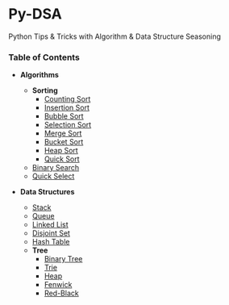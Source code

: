 # Py-DSA
Python Tips &amp; Tricks with Algorithm &amp; Data Structure Seasoning

### Table of Contents

- **Algorithms**
  - **Sorting**
    - [Counting Sort](algorithms/sorting/counting_sort.py)
    - [Insertion Sort](algorithms/sorting/insertion_sort.py)
    - [Bubble Sort](algorithms/sorting/bubble_sort.py)
    - [Selection Sort](algorithms/sorting/selection_sort.py)
    - [Merge Sort](algorithms/sorting/merge_sort.py)
    - [Bucket Sort](algorithms/sorting/bucket_sort.py)
    - [Heap Sort](algorithms/sorting/heap_sort.py)
    - [Quick Sort](algorithms/sorting/quick_sort.py)
  - [Binary Search](algorithms/binary_search.py)
  - [Quick Select](algorithms/quick_select.py)

- **Data Structures**
  - [Stack](data_structures/stack.py)
  - [Queue](data_structures/queue.py)
  - [Linked List](data_structures/linked_list.py)
  - [Disjoint Set](data_structures/disjoint_set.py)
  - [Hash Table](data_structures/hash_table.py)
  - **Tree**
    - [Binary Tree](data_structures/tree/binary_tree.py)
    - [Trie](data_structures/tree/trie.py)
    - [Heap](data_structures/tree/heap.py)
    - [Fenwick](data_structures/tree/fenwick.py)
    - [Red-Black](data_structures/tree/red_black.py)
